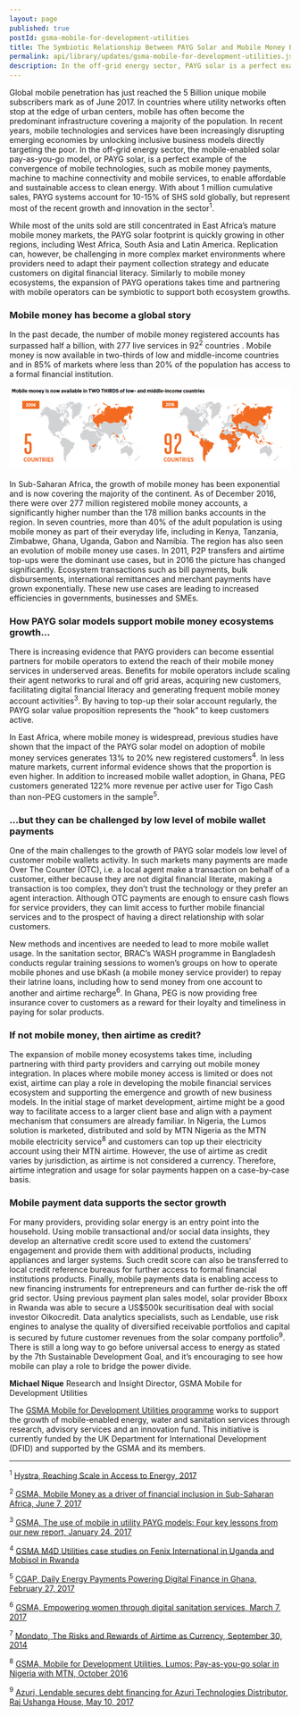 ```yaml
---
layout: page
published: true
postId: gsma-mobile-for-development-utilities
title: The Symbiotic Relationship Between PAYG Solar and Mobile Money Ecosystems
permalink: api/library/updates/gsma-mobile-for-development-utilities.json
description: In the off-grid energy sector, PAYG solar is a perfect example of the convergence of mobile technologies, such as mobile money payments, machine to machine connectivity and mobile services, to enable affordable and sustainable access to clean energy.
---
```


Global mobile penetration has just reached the 5 Billion unique mobile subscribers mark as of June 2017. In countries where utility networks often stop at the edge of urban centers, mobile has often become the predominant infrastructure covering a majority of the population. In recent years, mobile technologies and services have been increasingly disrupting emerging economies by unlocking inclusive business models directly targeting the poor. In the off-grid energy sector, the mobile-enabled solar pay-as-you-go model, or PAYG solar, is a perfect example of the convergence of mobile technologies, such as mobile money payments, machine to machine connectivity and mobile services, to enable affordable and sustainable access to clean energy. With about 1 million cumulative sales, PAYG systems account for 10-15% of SHS sold globally, but represent most of the recent growth and innovation in the sector<sup>1</sup>. 

While most of the units sold are still concentrated in East Africa’s mature mobile money markets, the PAYG solar footprint is quickly growing in other regions, including West Africa, South Asia and Latin America. Replication can, however, be challenging in more complex market environments where providers need to adapt their payment collection strategy and educate customers on digital financial literacy. Similarly to mobile money ecosystems, the expansion of PAYG operations takes time and partnering with mobile operators can be symbiotic to support both ecosystem growths.

### Mobile money has become a global story

In the past decade, the number of mobile money registered accounts has surpassed half a billion, with 277 live services in 92<sup>2</sup> countries . Mobile money is now available in two-thirds of low and middle-income countries and in 85% of markets where less than 20% of the population has access to a formal financial institution.

![Figure 1](/assets/images/content/updates/GSMA_Figure1.png)

In Sub-Saharan Africa, the growth of mobile money has been exponential and is now covering the majority of the continent. As of December 2016, there were over 277 million registered mobile money accounts, a significantly higher number than the 178 million banks accounts in the region. In seven countries, more than 40% of the adult population is using mobile money as part of their everyday life, including in Kenya, Tanzania, Zimbabwe, Ghana, Uganda, Gabon and Namibia.
The region has also seen an evolution of mobile money use cases. In 2011, P2P transfers and airtime top-ups were the dominant use cases, but in 2016 the picture has changed significantly. Ecosystem transactions such as bill payments, bulk disbursements, international remittances and merchant payments have grown exponentially. These new use cases are leading to increased efficiencies in governments, businesses and SMEs.

### How PAYG solar models support mobile money ecosystems growth…

There is increasing evidence that PAYG providers can become essential partners for mobile operators to extend the reach of their mobile money services in underserved areas. Benefits for mobile operators include scaling their agent networks to rural and off grid areas, acquiring new customers, facilitating digital financial literacy and generating frequent mobile money account activities<sup>3</sup>. By having to top-up their solar account regularly, the PAYG solar value proposition represents the “hook” to keep customers active.

In East Africa, where mobile money is widespread, previous studies have shown that the impact of the PAYG solar model on adoption of mobile money services generates 13% to 20% new registered customers<sup>4</sup>. In less mature markets, current informal evidence shows that the proportion is even higher. In addition to increased mobile wallet adoption, in Ghana, PEG customers generated 122% more revenue per active user for Tigo Cash than non-PEG customers in the sample<sup>5</sup>. 

### …but they can be challenged by low level of mobile wallet payments

One of the main challenges to the growth of PAYG solar models low level of customer mobile wallets activity. In such markets many payments are made Over The Counter (OTC), i.e. a local agent make a transaction on behalf of a customer, either because they are not digital financial literate, making a transaction is too complex, they don’t trust the technology or they prefer an agent interaction. Although OTC payments are enough to ensure cash flows for service providers, they can limit access to further mobile financial services and to the prospect of having a direct relationship with solar customers. 

New methods and incentives are needed to lead to more mobile wallet usage. In the sanitation sector, BRAC’s WASH programme in Bangladesh conducts regular training sessions to women’s groups on how to operate mobile phones and use bKash (a mobile money service provider) to repay their latrine loans, including how to send money from one account to another and airtime recharge<sup>6</sup>. In Ghana, PEG is now providing free insurance cover to customers as a reward for their loyalty and timeliness in paying for solar products.

### If not mobile money, then airtime as credit?

The expansion of mobile money ecosystems takes time, including partnering with third party providers and carrying out mobile money integration. In places where mobile money access is limited or does not exist, airtime can play a role in developing the mobile financial services ecosystem  and supporting the emergence and growth of new business models. In the initial stage of market development, airtime might be a good way to facilitate access to a larger client base and align with a payment mechanism that consumers are already familiar. In Nigeria, the Lumos solution is marketed, distributed and sold by MTN Nigeria as the MTN mobile electricity service<sup>8</sup> and customers can top up their electricity account using their MTN airtime. However, the use of airtime as credit varies by jurisdiction, as airtime is not considered a currency. Therefore, airtime integration and usage for solar payments happen on a case-by-case basis.

### Mobile payment data supports the sector growth 

For many providers, providing solar energy is an entry point into the household. Using mobile transactional and/or social data insights, they develop an alternative credit score used to extend the customers’ engagement and provide them with additional products, including appliances and larger systems. Such credit score can also be transferred to local credit reference bureaus for further access to formal financial institutions products.
Finally, mobile payments data is enabling access to new financing instruments for entrepreneurs and can further de-risk the off grid sector. Using previous payment plan sales model, solar provider Bboxx in Rwanda was able to secure a US$500k securitisation deal with social investor Oikocredit. Data analytics specialists, such as Lendable, use risk engines to analyse the quality of diversified receivable portfolios and capital is secured by future customer revenues from the solar company portfolio<sup>9</sup>. 
There is still a long way to go before universal access to energy as stated by the 7th Sustainable Development Goal, and it’s encouraging to see how mobile can play a role to bridge the power divide.

**Michael Nique**
Research and Insight Director, GSMA Mobile for Development Utilities

The [GSMA Mobile for Development Utilities programme](https://www.gsma.com/mobilefordevelopment/programmes/m4dutilities) works to support the growth of mobile-enabled energy, water and sanitation services through research, advisory services and an innovation fund. This initiative is currently funded by the UK Department for International Development (DFID) and supported by the GSMA and its members.

-----------------------------------------------------------------------------------------------
<sup>1</sup> [Hystra, Reaching Scale in Access to Energy, 2017](http://hystra.com/a2e) 

<sup>2</sup> [GSMA, Mobile Money as a driver of financial inclusion in Sub-Saharan Africa, June 7, 2017](https://www.gsma.com/mobilefordevelopment/programme/mobile-money/mobile_money_driver_financial_inclusion_sub-saharan_africa) 

<sup>3</sup> [GSMA, The use of mobile in utility PAYG models: Four key lessons from our new report, January 24, 2017](https://www.gsma.com/mobilefordevelopment/programme/m4dutilities/the-use-of-mobile-in-utility-payg-models-four-key-lessons-from-our-new-report) 

<sup>4</sup> [GSMA M4D Utilities case studies on Fenix International in Uganda and Mobisol in Rwanda](https://www.gsma.com/mobilefordevelopment/category/programme/m4dutilities) 

<sup>5</sup> [CGAP, Daily Energy Payments Powering Digital Finance in Ghana, February 27, 2017](http://www.cgap.org/blog/daily-energy-payments-powering-digital-finance-ghana) 

<sup>6</sup> [GSMA, Empowering women through digital sanitation services, March 7, 2017](https://www.gsma.com/mobilefordevelopment/programme/m4dutilities/empowering-women-through-digital-sanitation-services) 

<sup>7</sup> [Mondato, The Risks and Rewards of Airtime as Currency, September 30, 2014](http://blog.mondato.com/airtime-as-currency/) 

<sup>8</sup> [GSMA, Mobile for Development Utilities. Lumos: Pay-as-you-go solar in Nigeria with MTN, October 2016](https://www.gsma.com/mobilefordevelopment/wp-content/uploads/2016/11/Case-Study-Lumos-Pay-as-you-go-solar-in-Nigeria-with-MTN.pdf) 

<sup>9</sup> [Azuri, Lendable secures debt financing for Azuri Technologies Distributor, Raj Ushanga House, May 10, 2017](http://www.azuri-technologies.com/news/lendable-secures-debt-financing-for-azuri-technologies-distributor-raj-ushanga-house) 
